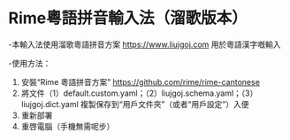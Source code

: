 # Rime粵語拼音輸入法（溜歌版本）

-本輸入法使用溜歌粵語拼音方案 https://www.liujgoj.com
用於粵語漢字嘅輸入

-使用方法：

1. 安裝“Rime 粵語拼音方案” https://github.com/rime/rime-cantonese
2. 將文件（1）default.custom.yaml；（2）liujgoj.schema.yaml；（3）liujgoj.dict.yaml 複製保存到“用戶文件夾”（或者“用戶設定”）入便
3. 重新部署
4. 重啓電腦（手機無需呢步）
